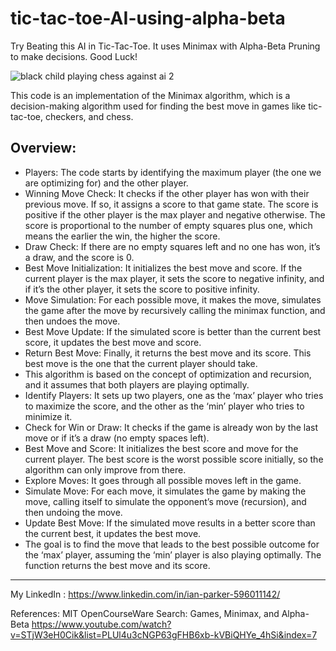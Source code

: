 # tic-tac-toe-AI-using-alpha-beta
Try Beating this AI in Tic-Tac-Toe. It uses Minimax with Alpha-Beta Pruning to make decisions. Good Luck!

![black child playing chess against ai 2](https://github.com/ianmparker/tic-tac-toe-AI-using-alpha-beta/assets/18231849/5774087c-5e50-490b-8fdf-da6a1a065c2f)


This code is an implementation of the Minimax algorithm, which is a decision-making algorithm used for finding the best move in games like tic-tac-toe, checkers, and chess. 

Overview:
---------
- Players: The code starts by identifying the maximum player (the one we are optimizing for) and the other player.
- Winning Move Check: It checks if the other player has won with their previous move. If so, it assigns a score to that game state. The score is positive if the other player is the max player and negative otherwise. The score is proportional to the number of empty squares plus one, which means the earlier the win, the higher the score.
- Draw Check: If there are no empty squares left and no one has won, it’s a draw, and the score is 0.
- Best Move Initialization: It initializes the best move and score. If the current player is the max player, it sets the score to negative infinity, and if it’s the other player, it sets the score to positive infinity.
- Move Simulation: For each possible move, it makes the move, simulates the game after the move by recursively calling the minimax function, and then undoes the move.
- Best Move Update: If the simulated score is better than the current best score, it updates the best move and score.
- Return Best Move: Finally, it returns the best move and its score. This best move is the one that the current player should take.
- This algorithm is based on the concept of optimization and recursion, and it assumes that both players are playing optimally.
- Identify Players: It sets up two players, one as the ‘max’ player who tries to maximize the score, and the other as the ‘min’ player who tries to minimize it.
- Check for Win or Draw: It checks if the game is already won by the last move or if it’s a draw (no empty spaces left).
- Best Move and Score: It initializes the best score and move for the current player. The best score is the worst possible score initially, so the algorithm can only improve from there.
- Explore Moves: It goes through all possible moves left in the game.
- Simulate Move: For each move, it simulates the game by making the move, calling itself to simulate the opponent’s move (recursion), and then undoing the move.
- Update Best Move: If the simulated move results in a better score than the current best, it updates the best move.
- The goal is to find the move that leads to the best possible outcome for the ‘max’ player, assuming the ‘min’ player is also playing optimally. The function returns the best move and its score.

------------------------------------------------

My LinkedIn : https://www.linkedin.com/in/ian-parker-596011142/

References:
MIT OpenCourseWare
Search: Games, Minimax, and Alpha-Beta
https://www.youtube.com/watch?v=STjW3eH0Cik&list=PLUl4u3cNGP63gFHB6xb-kVBiQHYe_4hSi&index=7

